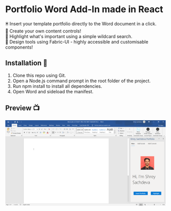 # Portfolio Word Add-In made in React

🖲️ Insert your template portfolio directly to the Word document in a click. <br />
🎯 Create your own content controls! <br />
🔦 Highlight what's important using a simple wildcard search. <br />
🧰 Design tools using Fabric-UI - highly accessible and customisable components!

## Installation 🔧
1. Clone this repo using Git.
2. Open a Node.js command prompt in the root folder of the project.
3. Run npm install to install all dependencies.
5. Open Word and sideload the manifest.

## Preview 📺
<img alt="screenshot" src="./assets/screenshot.PNG">
